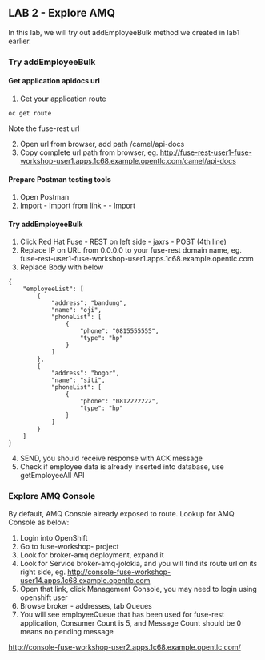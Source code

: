
## LAB 2 - Explore AMQ

In this lab, we will try out addEmployeeBulk method we created in lab1 earlier.

### Try addEmployeeBulk

#### Get application apidocs url
1. Get your application route
```
oc get route
```
Note the fuse-rest url  

2. Open url from browser, add path /camel/api-docs
3. Copy complete url path from browser, eg. http://fuse-rest-user1-fuse-workshop-user1.apps.1c68.example.opentlc.com/camel/api-docs

#### Prepare Postman testing tools
1. Open Postman
2. Import - Import from link - <apidocs-url> - Import

#### Try addEmployeeBulk
1. Click Red Hat Fuse - REST on left side - jaxrs - POST (4th line)
2. Replace IP on URL from 0.0.0.0 to your fuse-rest domain name, eg. fuse-rest-user1-fuse-workshop-user1.apps.1c68.example.opentlc.com
2. Replace Body with below
```
{
    "employeeList": [
        {
            "address": "bandung",
            "name": "oji",
            "phoneList": [
                {
                    "phone": "0815555555",
                    "type": "hp"
                }
            ]
        },
        {
            "address": "bogor",
            "name": "siti",
            "phoneList": [
                {
                    "phone": "0812222222",
                    "type": "hp"
                }
            ]
        }
    ]
}
```
4. SEND, you should receive response with ACK message
5. Check if employee data is already inserted into database, use getEmployeeAll API

### Explore AMQ Console

By default, AMQ Console already exposed to route. Lookup for AMQ Console as below:

1. Login into OpenShift
2. Go to fuse-workshop-<user> project
3. Look for broker-amq deployment, expand it
4. Look for Service broker-amq-jolokia, and you will find its route url on its right side, eg. http://console-fuse-workshop-user14.apps.1c68.example.opentlc.com 
5. Open that link, click Management Console, you may need to login using openshift user
6. Browse broker - addresses, tab Queues
7. You will see employeeQueue that has been used for fuse-rest application, Consumer Count is 5, and Message Count should be 0 means no pending message

http://console-fuse-workshop-user2.apps.1c68.example.opentlc.com/
